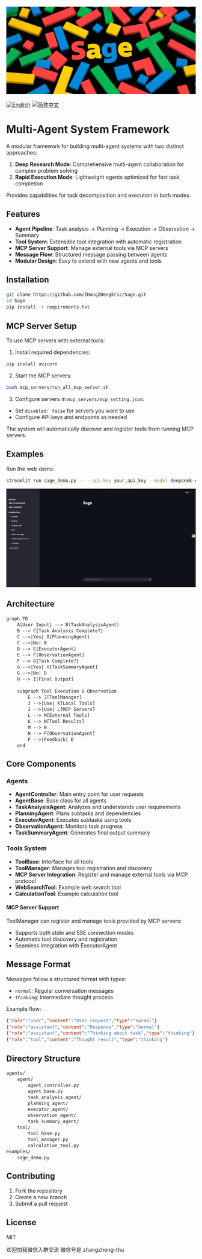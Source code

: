 ![logo](assets/logo.png)

[![English](https://img.shields.io/badge/English-Click-yellow)](README.md)
[![简体中文](https://img.shields.io/badge/简体中文-点击查看-orange)](README_CN.md)

# Multi-Agent System Framework

A modular framework for building multi-agent systems with two distinct approaches:
1. **Deep Research Mode**: Comprehensive multi-agent collaboration for complex problem solving
2. **Rapid Execution Mode**: Lightweight agents optimized for fast task completion

Provides capabilities for task decomposition and execution in both modes.

## Features

- **Agent Pipeline**: Task analysis → Planning → Execution → Observation → Summary
- **Tool System**: Extensible tool integration with automatic registration
- **MCP Server Support**: Manage external tools via MCP servers
- **Message Flow**: Structured message passing between agents  
- **Modular Design**: Easy to extend with new agents and tools

## Installation

```bash
git clone https://github.com/ZHangZHengEric/Sage.git
cd Sage
pip install -r requirements.txt
```

## MCP Server Setup

To use MCP servers with external tools:

1. Install required dependencies:
```bash
pip install uvicorn
```

2. Start the MCP servers:
```bash
bash mcp_servers/run_all_mcp_server.sh
```

3. Configure servers in `mcp_servers/mcp_setting.json`:
- Set `disabled: false` for servers you want to use
- Configure API keys and endpoints as needed

The system will automatically discover and register tools from running MCP servers.

## Examples

Run the web demo:
```bash
streamlit run sage_demo.py -- --api-key your_api_key --model deepseek-chat --base-url https://api.deepseek.com/v1
```
![demo](assets/demo.png)


## Architecture

```mermaid
graph TD
    A[User Input] --> B(TaskAnalysisAgent)
    B --> C{Task Analysis Complete?}
    C -->|Yes| D[PlanningAgent]
    C -->|No| B
    D --> E[ExecutorAgent]
    E --> F[ObservationAgent]
    F --> G{Task Complete?}
    G -->|Yes| H[TaskSummaryAgent]
    G -->|No| D
    H --> I[Final Output]
    
    subgraph Tool Execution & Observation 
        E --> J[ToolManager]
        J -->|Use| K[Local Tools]
        J -->|Use| L[MCP Servers]
        L --> M[External Tools]
        K --> N[Tool Results]
        M --> N
        N --> F[ObservationAgent]  
        F -->|Feedback| E  
    end
```

## Core Components

### Agents

- **AgentController**: Main entry point for user requests
- **AgentBase**: Base class for all agents
- **TaskAnalysisAgent**: Analyzes and understands user requirements
- **PlanningAgent**: Plans subtasks and dependencies  
- **ExecutorAgent**: Executes subtasks using tools
- **ObservationAgent**: Monitors task progress
- **TaskSummaryAgent**: Generates final output summary

### Tools System

- **ToolBase**: Interface for all tools
- **ToolManager**: Manages tool registration and discovery
- **MCP Server Integration**: Register and manage external tools via MCP protocol
- **WebSearchTool**: Example web search tool
- **CalculationTool**: Example calculation tool

#### MCP Server Support
ToolManager can register and manage tools provided by MCP servers:
- Supports both stdio and SSE connection modes
- Automatic tool discovery and registration
- Seamless integration with ExecutorAgent

## Message Format

Messages follow a structured format with types:
- `normal`: Regular conversation messages
- `thinking`: Intermediate thought process

Example flow:
```json
{"role":"user","content":"User request","type":"normal"}
{"role":"assistant","content":"Response","type":"normal"}
{"role":"assistant","content":"Thinking about task","type":"thinking"}
{"role":"tool","content":"Thought result","type":"thinking"}
```

## Directory Structure

```
agents/
    agent/
        agent_controller.py
        agent_base.py
        task_analysis_agent/
        planning_agent/ 
        executor_agent/
        observation_agent/
        task_summary_agent/
    tool/
        tool_base.py
        tool_manager.py
        calculation_tool.py
examples/
    sage_demo.py
```

## Contributing

1. Fork the repository
2. Create a new branch 
3. Submit a pull request



## License

MIT

欢迎加我微信入群交流 微信号是 zhangzheng-thu

